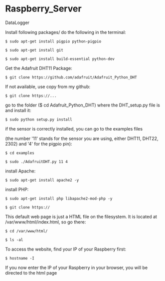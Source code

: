 # Raspberry_Server
DataLogger


Install following packages/ do the following in the terminal:
````
$ sudo apt-get install pigpio python-pigpio

$ sudo apt-get install git

$ sudo apt-get install build-essential python-dev
````

Get the Adafruit DHT11 Package:
````
$ git clone https://github.com/adafruit/Adafruit_Python_DHT 
````
If not available, use copy from my github:
````
$ git clone https://...
````

go to the folder ($ cd Adafruit_Python_DHT) where the DHT_setup.py file is and install it:
````
$ sudo python setup.py install
````

if the sensor is correctly installed, you can go to the examples files 

(the number '11' stands for the sensor you are using, either DHT11, DHT22, 2302) and '4' for the pigpio pin):
````
$ cd examples

$ sudo ./AdafruitDHT.py 11 4
````

install Apache:
````
$ sudo apt-get install apache2 -y
````

install PHP:
````
$ sudo apt-get install php libapache2-mod-php -y

$ git clone https://
````
This default web page is just a HTML file on the filesystem. It is located at /var/www/html/index.html, so go there:
````
$ cd /var/www/html/

$ ls -al
````
To access the website, find your IP of your Raspberry first:
````
$ hostname -I
````
If you now enter the IP of your Raspberry in your browser, you will be directed to the html page
